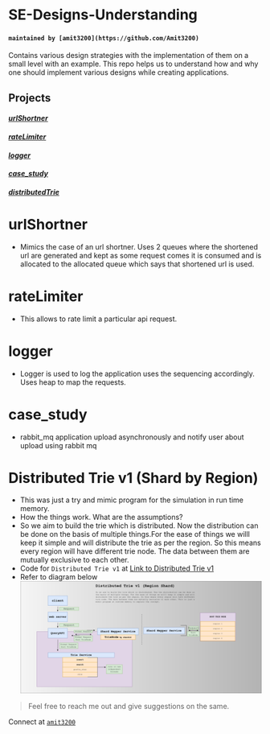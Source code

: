 # SE-Designs-Understanding
#### ```maintained by [amit3200](https://github.com/Amit3200)```
Contains various design strategies with the implementation of them on a small level with an example. This repo helps us to understand how and why one should implement various designs while creating applications.

## Projects
 #### [*urlShortner*](https://github.com/Amit3200/SE-Designs-Understanding/tree/master/python/examples/urlShortner/v1)
 #### [*rateLimiter*](https://github.com/Amit3200/SE-Designs-Understanding/tree/master/python/examples/rateLimiter/v1)
 #### [*logger*](https://github.com/Amit3200/SE-Designs-Understanding/tree/master/python/examples/logger/v1)
 #### [*case_study*](https://github.com/Amit3200/SE-Designs-Understanding/tree/master/python/examples/case_study/study1)
 #### [*distributedTrie*](https://github.com/Amit3200/SE-Designs-Understanding/tree/master/python/examples/distributedTrie/v1)


# urlShortner
 * Mimics the case of an url shortner. Uses 2 queues where the shortened url are generated and kept as some request comes it is consumed and is allocated  to the allocated queue which says that shortened url is used.

# rateLimiter
 * This allows to rate limit a particular api request.

# logger
 * Logger is used to log the application uses the sequencing accordingly. Uses heap to map the requests.

# case_study
 * rabbit_mq application upload asynchronously and notify user about upload using rabbit mq

# Distributed Trie v1 (Shard by Region)
 * This was just a try and mimic program for the simulation in run time memory.
 * How the things work. What are the assumptions?
 * So we aim to build the trie which is distributed. Now the distribution can be done on the basis of multiple things.For the ease of things we willl keep it simple and will distribute the trie as per the region. So this means every region will have different trie node. The data between them are mutually exclusive to each other.
 * Code for `Distributed Trie v1` at [Link to Distributed Trie v1](https://github.com/Amit3200/SE-Designs-Understanding/blob/master/python/examples/distributedTrie/v1/distributedTrieV1.png)
 * Refer to diagram below
![Alt text](python/examples/distributedTrie/v1/distributedTrieV1.png?raw=true "Distributed Trie v1")


> Feel free to reach me out and give suggestions on the same.


Connect at [`amit3200`](https://github.com/Amit3200)
